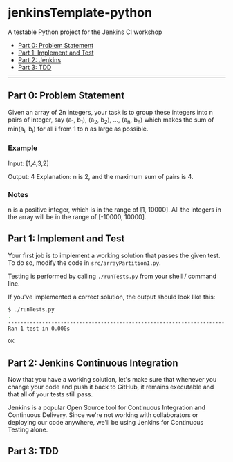 # jenkinsTemplate-python
A testable Python project for the Jenkins CI workshop

 * [Part 0: Problem Statement](#part-0-problem-statement)
 * [Part 1: Implement and Test](#part-1-implement-and-test)
 * [Part 2: Jenkins](#part-2-jenkins-continuous-integration)
 * [Part 3: TDD](#part-3-tdd)

----

## Part 0: Problem Statement

Given an array of 2n integers, your task is to group these integers into n pairs of integer, say (a<sub>1</sub>, b<sub>1</sub>), (a<sub>2</sub>, b<sub>2</sub>), ..., (a<sub>n</sub>, b<sub>n</sub>) which makes the sum of min(a<sub>i</sub>, b<sub>i</sub>) for all i from 1 to n as large as possible.

### Example

Input: [1,4,3,2]

Output: 4
Explanation: n is 2, and the maximum sum of pairs is 4.

### Notes

n is a positive integer, which is in the range of [1, 10000].
All the integers in the array will be in the range of [-10000, 10000].




## Part 1: Implement and Test

Your first job is to implement a working solution that passes the given test. To do so, modify the code in `src/arrayPartition1.py`.

Testing is performed by calling `./runTests.py` from your shell / command line.

If you've implemented a correct solution, the output should look like this:

```bash
$ ./runTests.py
.
----------------------------------------------------------------------
Ran 1 test in 0.000s

OK
```




## Part 2: Jenkins Continuous Integration

Now that you have a working solution, let's make sure that whenever you change your code and push it back to GitHub, it remains executable and that all of your tests still pass.

Jenkins is a popular Open Source tool for Continuous Integration and Continuous Delivery. Since we're not working with collaborators or deploying our code anywhere, we'll be using Jenkins for Continuous Testing alone.





## Part 3: TDD
